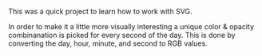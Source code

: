 This was a quick project to learn how to work with SVG.

In order to make it a little more visually interesting a unique color & opacity combinanation is picked for every second of the day.  This is done by converting the day, hour, minute, and second to RGB values.

